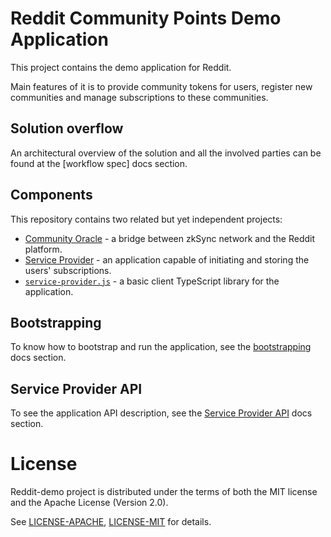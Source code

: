 # Reddit Community Points Demo Application

This project contains the demo application for Reddit.

Main features of it is to provide community tokens for users, register new communities
and manage subscriptions to these communities.

## Solution overflow

An architectural overview of the solution and all the involved parties can be found at the [workflow spec] docs section.

## Components

This repository contains two related but yet independent projects:

- [Community Oracle](community-oracle) - a bridge between zkSync network and the Reddit platform.
- [Service Provider](service-provider) - an application capable of initiating and storing the users' subscriptions.
- [`service-provider.js`](js) - a basic client TypeScript library for the application.

## Bootstrapping

To know how to bootstrap and run the application, see the [bootstrapping](./docs/bootstrapping.md) docs section.

## Service Provider API

To see the application API description, see the [Service Provider API](./docs/api_description.md) docs section.

# License

Reddit-demo project is distributed under the terms of both the MIT license
and the Apache License (Version 2.0).

See [LICENSE-APACHE](LICENSE-APACHE), [LICENSE-MIT](LICENSE-MIT) for details.
